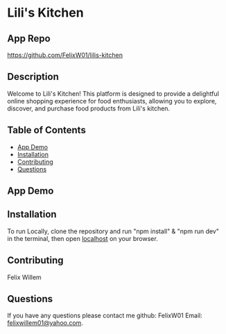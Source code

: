 # Lili's Kitchen

## App Repo 
https://github.com/FelixW01/lilis-kitchen

## Description
Welcome to Lili's Kitchen! This platform is designed to provide a delightful online shopping experience for food enthusiasts, allowing you to explore, discover, and purchase food products from Lili's kitchen.

## Table of Contents
- [App Demo](#app-demo)
- [Installation](#installation)
- [Contributing](#contributing)
- [Questions](#questions)

## App Demo

## Installation
To run Locally, clone the repository and run "npm install" & "npm run dev" in the terminal, then open [localhost](http://127.0.0.1:5173/) on your browser.

## Contributing
Felix Willem

## Questions
If you have any questions please contact me github: FelixW01 Email: felixwillem01@yahoo.com.
